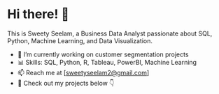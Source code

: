 # Hi there! 👋  
This is Sweety Seelam, a Business Data Analyst passionate about SQL, Python, Machine Learning, and Data Visualization.  

- 🔭 I’m currently working on customer segmentation projects  
- 📊 Skills: SQL, Python, R, Tableau, PowerBI, Machine Learning  
- 📫 Reach me at [sweetyseelam2@gmail.com]  
- 📂 Check out my projects below 👇  
